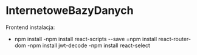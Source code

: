 # InternetoweBazyDanych
Frontend instalacja:
- npm install
-npm install react-scripts --save
=npm install react-router-dom
-npm install jwt-decode
-npm install react-select
